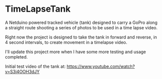 TimeLapseTank
=============

A Netduino powered tracked vehicle (tank) designed to carry a GoPro along a straight route shooting a series of photos to be used in a time lapse video.

Right now the project is designed to take the tank in forward and reverse, in 4 second intervals, to create movement in a timelapse video.

I'll update this project more when I have some more testing and usage completed.

Initial test video of the tank at: https://www.youtube.com/watch?v=S3i4OOH3dJY


